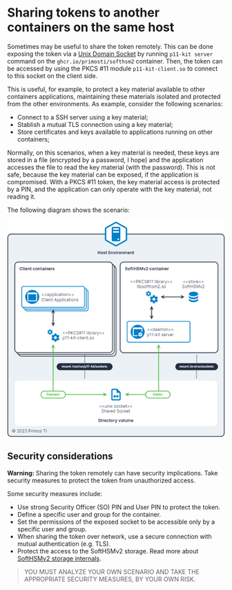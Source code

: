 # Sharing tokens to another containers on the same host

Sometimes may be useful to share the token remotely. This can be done exposing the token via a [Unix Domain Socket] by
running `p11-kit server` command on the `ghcr.io/primosti/softhsm2` container. Then, the token can be accessed by using
the PKCS #11 module `p11-kit-client.so` to connect to this socket on the client side.

This is useful, for example, to protect a key material available to other containers applications, maintaining these
materials isolated and protected from the other environments. As example, consider the following scenarios:

- Connect to a SSH server using a key material;
- Stablish a mutual TLS connection using a key material;
- Store certificates and keys available to applications running on other containers;

Normally, on this scenarios, when a key material is needed, these keys are stored in a file (encrypted by a password, I
hope) and the application accesses the file to read the key material (with the password). This is not safe, because the
key material can be exposed, if the application is compromised. With a PKCS #11 token, the key material access is
protected by a PIN, and the application can only operate with the key material, not reading it.

The following diagram shows the scenario:

![share-token-diagram]

## Security considerations

**Warning:** Sharing the token remotely can have security implications. Take security measures to protect the token from
unauthorized access.

Some security measures include:

- Use strong Security Officer (SO) PIN and User PIN to protect the token.
- Define a specific user and group for the container.
- Set the permissions of the exposed socket to be accessible only by a specific user and group.
- When sharing the token over network, use a secure connection with mutual authentication (e.g. TLS).
- Protect the access to the SoftHSMv2 storage. Read more about [SoftHSMv2 storage internals].

> YOU MUST ANALYZE YOUR OWN SCENARIO AND TAKE THE APPROPRIATE SECURITY MEASURES, BY YOUR OWN RISK.

[Unix Domain Socket]: https://man7.org/linux/man-pages/man7/unix.7.html
[SoftHSMv2 storage internals]: https://xakcop.com/post/softhsmv2/
[share-token-diagram]: share-token-to-containers.png "Sharing tokens to another containers on the same host diagram"
